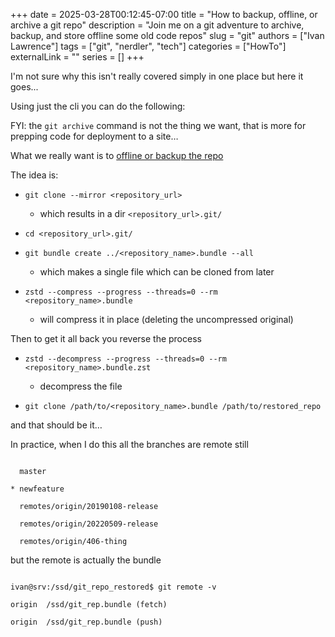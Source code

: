 +++ 
date = 2025-03-28T00:12:45-07:00
title = "How to backup, offline, or archive a git repo"
description = "Join me on a git adventure to archive, backup, and store offline some old code repos"
slug = "git"
authors = ["Ivan Lawrence"]
tags = ["git", "nerdler", "tech"]
categories = ["HowTo"]
externalLink = ""
series = []
+++

I'm not sure why this isn't really covered simply in one place but here it goes...

Using just the cli you can do the following:

FYI: the `git archive` command is not the thing we want, that is more for prepping code for deployment to a site…

What we really want is to [offline or backup the repo](https://docs.github.com/en/repositories/archiving-a-github-repository/backing-up-a-repository)

The idea is:

- `git clone --mirror <repository_url>`
    - which results in a dir `<repository_url>.git/`

- `cd <repository_url>.git/`

- `git bundle create ../<repository_name>.bundle --all` 
    - which makes a single file which can be cloned from later

- `zstd --compress --progress --threads=0 --rm <repository_name>.bundle`
    - will compress it in place (deleting the uncompressed original)

Then to get it all back you reverse the process

- `zstd --decompress --progress --threads=0 --rm <repository_name>.bundle.zst`
    - decompress the file 

- `git clone /path/to/<repository_name>.bundle /path/to/restored_repo`

and that should be it…

In practice, when I do this all the branches are remote still

```

  master

* newfeature

  remotes/origin/20190108-release

  remotes/origin/20220509-release

  remotes/origin/406-thing

```

but the remote is actually the bundle

```

ivan@srv:/ssd/git_repo_restored$ git remote -v

origin  /ssd/git_rep.bundle (fetch)

origin  /ssd/git_rep.bundle (push)

```